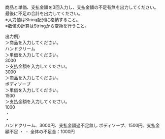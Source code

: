 商品と単価、支払金額を3回入力し、支払金額の不足有無を出力してください。
最後に不足の合計を出力してください。  
※入力値はString配列に格納すること。  
※数値の計算はStringから変換を行うこと。

出力例）  
＞商品を入力してください。  
ハンドクリーム  
＞単価を入力してください。  
3000  
＞支払金額を入力してください。  
3000  
＞商品を入力してください。  
ボディソープ  
＞単価を入力してください。  
1500  
＞支払金額を入力してください。  
1000  
・  
・  
ハンドクリーム、3000円、支払金額過不足無し
ボディソープ、1500円、支払金額不足
・
・
全体の不足金：1000円
